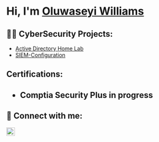 <h1>Hi, I'm <a href="https://www.linkedin.com/in/oluwaseyi-williams/"> Oluwaseyi Williams </a> </h1>

<h2>👨‍💻 CyberSecurity Projects:</h2>

- [Active Directory Home Lab](https://github.com/SeyiWills/ActiveDirectoryConfiguration)
- [SIEM-Configuration](https://github.com/SeyiWills/SIEM-Configuration)

<h2> Certifications: <h2>
 
- Comptia Security Plus in progress
 


<h2> 🤳 Connect with me:</h2>


[<img align="left" alt="OluwaseyiWilliams | LinkedIn" width="22px" src="https://cdn.jsdelivr.net/npm/simple-icons@v3/icons/linkedin.svg" />][linkedin]



[linkedin]: https://www.linkedin.com/in/oluwaseyi-williams/

<!--


- 👋 Hi, I’m @SeyiWills
- 👀 I’m interested in ...
- 🌱 I’m currently learning ...
- 💞️ I’m looking to collaborate on ...
- 📫 How to reach me ...

<!---
SeyiWills/SeyiWills is a ✨ special ✨ repository because its `README.md` (this file) appears on your GitHub profile.
You can click the Preview link to take a look at your changes.
--->
